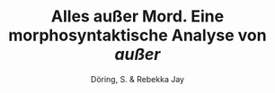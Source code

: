 ---
type            : incollection
author          : "Döring, S. & Rebekka Jay"
editor          :  Döring, Sandra & Jochen Geilfuß-Wolfgang
title           : "Alles außer Mord. Eine morphosyntaktische Analyse von <i>außer</i>"
booktitle       : "Probleme der syntaktischen Kategorisierung: Einzelgänger, Außenseiter und mehr"
year            : 2017-01-01
address			: Tübingen
publisher		: Stauffenbergs
pages			: 219-250
weblink			: http://www.stauffenburg.de/asp/books.asp?id=1411
isbn			: 978-3-95809-511-3
---